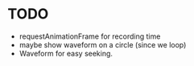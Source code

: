 # TODO

- requestAnimationFrame for recording time
- maybe show waveform on a circle (since we loop)
- Waveform for easy seeking.